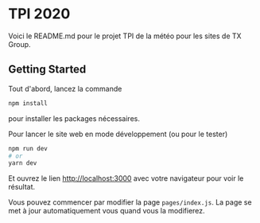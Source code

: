 # TPI 2020

Voici le README.md pour le projet TPI de la météo pour les sites de TX Group.

## Getting Started

Tout d'abord, lancez la commande

```bash
npm install
```

pour installer les packages nécessaires.

Pour lancer le site web en mode développement (ou pour le tester)

```bash
npm run dev
# or
yarn dev
```

Et ouvrez le lien [http://localhost:3000](http://localhost:3000) avec votre navigateur pour voir le résultat.

Vous pouvez commencer par modifier la page `pages/index.js`. La page se met à jour automatiquement vous quand vous la modifierez.
